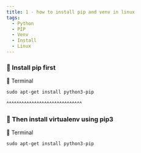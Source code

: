 ```yaml
---
title: 1 - how to install pip and venv in linux
tags:
  - Python
  - PIP
  - Venv
  - Install
  - Linux
---
```


### 💬 Install pip first
🔰 Terminal
```
sudo apt-get install python3-pip
```
^^^^^^^^^^^^^^^^^^^^^^^^^^^^^^

### 💬 Then install virtualenv using pip3
🔰 Terminal
```
sudo apt-get install python3-pip
```
